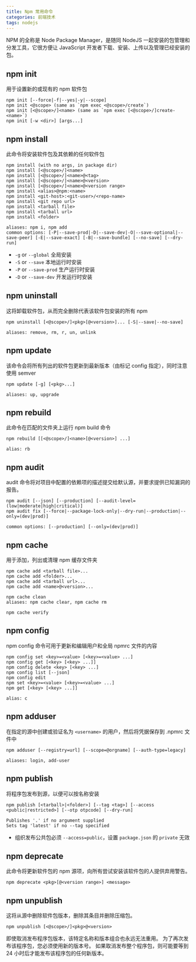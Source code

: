 ```yaml
---
title: Npm 常用命令
categories: 前端技术
tags: nodejs
---
```


NPM 的全称是 Node Package Manager，是随同 NodeJS 一起安装的包管理和分发工具，它很方便让 JavaScript 开发者下载、安装、上传以及管理已经安装的包。

<!-- more -->

## npm init

用于设置新的或现有的 npm 软件包

```shell
npm init [--force|-f|--yes|-y|--scope]
npm init <@scope> (same as `npm exec <@scope>/create`)
npm init [<@scope>/]<name> (same as `npm exec [<@scope>/]create-<name>`)
npm init [-w <dir>] [args...]
```

## npm install

此命令将安装软件包及其依赖的任何软件包

```shell
npm install (with no args, in package dir)
npm install [<@scope>/]<name>
npm install [<@scope>/]<name>@<tag>
npm install [<@scope>/]<name>@<version>
npm install [<@scope>/]<name>@<version range>
npm install <alias>@npm:<name>
npm install <git-host>:<git-user>/<repo-name>
npm install <git repo url>
npm install <tarball file>
npm install <tarball url>
npm install <folder>

aliases: npm i, npm add
common options: [-P|--save-prod|-D|--save-dev|-O|--save-optional|--save-peer] [-E|--save-exact] [-B|--save-bundle] [--no-save] [--dry-run]
```

- `-g` or `--global` 全局安装
- `-S` or `--save` 本地运行时安装
- `-P` or `--save-prod` 生产运行时安装
- `-D` or `--save-dev` 开发运行时安装

## npm uninstall

这将卸载软件包，从而完全删除代表该软件包安装的所有 npm

```shell
npm uninstall [<@scope>/]<pkg>[@<version>]... [-S|--save|--no-save]

aliases: remove, rm, r, un, unlink
```

## npm update

该命令会将所有列出的软件包更新到最新版本（由标记 config 指定），同时注意使用 semver

```shell
npm update [-g] [<pkg>...]

aliases: up, upgrade
```

## npm rebuild

此命令在匹配的文件夹上运行 npm build 命令

```shell
npm rebuild [[<@scope>/]<name>[@<version>] ...]

alias: rb
```

## npm audit

audit 命令将对项目中配置的依赖项的描述提交给默认源，并要求提供已知漏洞的报告。

```shell
npm audit [--json] [--production] [--audit-level=(low|moderate|high|critical)]
npm audit fix [--force|--package-lock-only|--dry-run|--production|--only=(dev|prod)]

common options: [--production] [--only=(dev|prod)]
```

## npm cache

用于添加，列出或清理 npm 缓存文件夹

```shell
npm cache add <tarball file>...
npm cache add <folder>...
npm cache add <tarball url>...
npm cache add <name>@<version>...

npm cache clean
aliases: npm cache clear, npm cache rm

npm cache verify
```

## npm config

npm config 命令可用于更新和编辑用户和全局 npmrc 文件的内容

```shell
npm config set <key>=<value> [<key>=<value> ...]
npm config get [<key> [<key> ...]]
npm config delete <key> [<key> ...]
npm config list [--json]
npm config edit
npm set <key>=<value> [<key>=<value> ...]
npm get [<key> [<key> ...]]

alias: c
```

## npm adduser

在指定的源中创建或验证名为 `<username>` 的用户，然后将凭据保存到 .npmrc 文件中

```shell
npm adduser [--registry=url] [--scope=@orgname] [--auth-type=legacy]

aliases: login, add-user
```

## npm publish

将程序包发布到源，以便可以按名称安装

```shell
npm publish [<tarball>|<folder>] [--tag <tag>] [--access <public|restricted>] [--otp otpcode] [--dry-run]

Publishes '.' if no argument supplied
Sets tag 'latest' if no --tag specified
```

- 组织发布公共包必须 `--access=public`，设置 `package.json` 的 `private` 无效

## npm deprecate

此命令将更新软件包的 npm 源项，向所有尝试安装该软件包的人提供弃用警告。

```shell
npm deprecate <pkg>[@<version range>] <message>
```

## npm unpublish

这将从源中删除软件包版本，删除其条目并删除压缩包。

```shell
npm unpublish [<@scope>/]<pkg>@<version>
```

即使取消发布程序包版本，该特定名称和版本组合也永远无法重用。 为了再次发布该程序包，您必须使用新的版本号。 如果取消发布整个程序包，则可能要等到 24 小时后才能发布该程序包的任何新版本。
